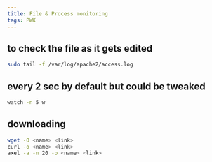 ```yaml
---
title: File & Process monitoring
tags: PWK
---
```


## to check the file as it gets edited

```bash
sudo tail -f /var/log/apache2/access.log
```

## every 2 sec by default but could be tweaked

```bash
watch -n 5 w
```

## downloading

```bash
wget -O <name> <link>
curl -o <name> <link>
axel -a -n 20 -o <name> <link>
```
